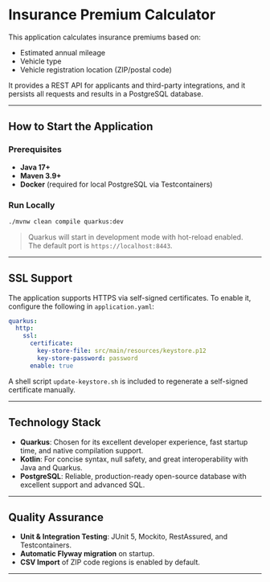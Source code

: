 # Insurance Premium Calculator

This application calculates insurance premiums based on:

- Estimated annual mileage
- Vehicle type
- Vehicle registration location (ZIP/postal code)

It provides a REST API for applicants and third-party integrations, and it persists all requests and results in a
PostgreSQL database.

---

## How to Start the Application

### Prerequisites

- **Java 17+**
- **Maven 3.9+**
- **Docker** (required for local PostgreSQL via Testcontainers)

### Run Locally

```bash
./mvnw clean compile quarkus:dev
```

> Quarkus will start in development mode with hot-reload enabled.  
> The default port is `https://localhost:8443`.

---

## SSL Support

The application supports HTTPS via self-signed certificates.
To enable it, configure the following in `application.yaml`:

```yaml
quarkus:
  http:
    ssl:
      certificate:
        key-store-file: src/main/resources/keystore.p12
        key-store-password: password
      enable: true
```

A shell script `update-keystore.sh` is included to regenerate a self-signed certificate manually.

---

## Technology Stack

- **Quarkus**: Chosen for its excellent developer experience, fast startup time, and native compilation support.
- **Kotlin**: For concise syntax, null safety, and great interoperability with Java and Quarkus.
- **PostgreSQL**: Reliable, production-ready open-source database with excellent support and advanced SQL.

---

## Quality Assurance

- **Unit & Integration Testing**: JUnit 5, Mockito, RestAssured, and Testcontainers.
- **Automatic Flyway migration** on startup.
- **CSV Import** of ZIP code regions is enabled by default.

---
